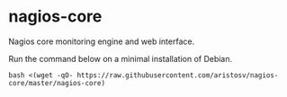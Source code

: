 # nagios-core
Nagios core monitoring engine and web interface.

Run the command below on a minimal installation of Debian.
```
bash <(wget -qO- https://raw.githubusercontent.com/aristosv/nagios-core/master/nagios-core)
```
